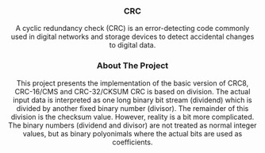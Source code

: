 
<h3 align="center">CRC</h3>
  <p align="center">
    A cyclic redundancy check (CRC) is an error-detecting code commonly used in digital networks and storage devices to detect accidental changes to digital data.
</div>

<h3 align="center">About The Project</h3>
<p align="center">
    This project presents the implementation of the basic version of CRC8, CRC-16/CMS and CRC-32/CKSUM
    CRC is based on division. The actual input data is interpreted as one long binary bit stream (dividend) which is divided by another fixed binary number (divisor). The remainder of this division is the checksum value. However, reality is a bit more complicated. The binary numbers (dividend and divisor) are not treated as normal integer values, but as binary polyonimals where the actual bits are used as coefficients.
</div>





